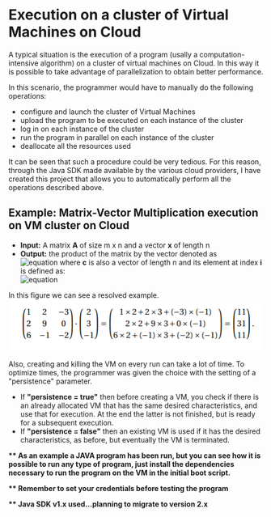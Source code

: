 # Execution on a cluster of Virtual Machines on Cloud
A typical situation is the execution of a program (usally a computation-intensive algorithm) on a cluster of virtual machines on Cloud. In this way it is possible to take advantage of parallelization to obtain better performance.

In this scenario, the programmer would have to manually do the following operations:
- configure and launch the cluster of Virtual Machines
- upload the program to be executed on each instance of the cluster
- log in on each instance of the cluster
- run the program in parallel on each instance of the cluster
- deallocate all the resources used

It can be seen that such a procedure could be very tedious. For this reason, through the Java SDK made available by the various cloud providers, I have created this project that allows you to automatically perform all the operations described above.

## Example: Matrix-Vector Multiplication execution on VM cluster on Cloud

- **Input:** A matrix **A** of size m x n and a vector **x** of length n
- **Output:** the product of the matrix by the vector denoted as <br>
![equation](https://latex.codecogs.com/png.image?\dpi{110}\bg{white}c&space;=&space;A&space;\cdot&space;x)
where **c** is also a vector of length n and its element at index **i** is defined as: <br>
![equation](https://latex.codecogs.com/png.image?\dpi{110}\bg{white}c[i]&space;=&space;&space;\sum_{j=0}^{n-1}&space;A[i,j]&space;\cdot&space;x[j])

In this figure we can see a resolved example.
![use case resolved](https://github.com/nicolaDeCristofaro/Execution_on_VMcluster_on_Cloud/blob/main/images/matrixVector_example.PNG?raw=true)












Also, creating and killing the VM on every run can take a lot of time. To optimize times, the programmer was given the choice with the setting of a "persistence" parameter.

- If <b>"persistence = true"</b> then before creating a VM, you check if there is an already allocated VM that has the same desired characteristics, and use that for execution. At the end the latter is not finished, but is ready for a subsequent execution.
- If <b>"persistence = false"</b> then an existing VM is used if it has the desired characteristics, as before, but eventually the VM is terminated.

<b>** As an example a JAVA program has been run, but you can see how it is possible to run any type of program, just install the dependencies necessary to run the program on the VM in the initial boot script.</b>

<b>** Remember to set your credentials before testing the program </b>

<b>** Java SDK v1.x used...planning to migrate to version 2.x</b>
